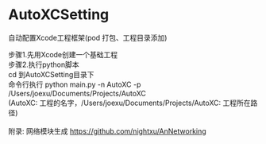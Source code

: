 # AutoXCSetting
自动配置Xcode工程框架(pod 打包、工程目录添加) </br>

步骤1.先用Xcode创建一个基础工程 </br>
步骤2.执行python脚本  </br>
  cd 到AutoXCSetting目录下 </br>
  命令行执行 python main.py -n AutoXC -p /Users/joexu/Documents/Projects/AutoXC </br>
    (AutoXC: 工程的名字，/Users/joexu/Documents/Projects/AutoXC: 工程所在路径) </br>
 </br>
附录: 网络模块生成 https://github.com/nightxu/AnNetworking </br>
      
